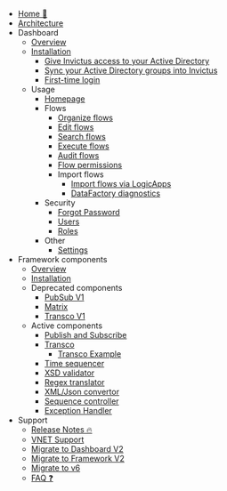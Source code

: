 <!-- markdownlint-disable -->

* [Home 🏡](/)
* [Architecture](/architecture/architecture-diagram.md)
* Dashboard
  * [Overview](/dashboard/dashboard.md)
  * [Installation](/dashboard/installation/dashboard-installation.md)
    * [Give Invictus access to your Active Directory](/dashboard/azureADSetup.md)
    * [Sync your Active Directory groups into Invictus](/dashboard/groupmanagement.md)
    * [First-time login](/dashboard/setup.md)
  * Usage
    * [Homepage](/dashboard/home.md)
    * Flows
      * [Organize flows](/dashboard/foldersflows.md)
      * [Edit flows](/dashboard/editflows.md)
      * [Search flows](/dashboard/search.md)
      * [Execute flows](/dashboard/messagehandling.md)
      * [Audit flows](/dashboard/flowauditing.md)
      * [Flow permissions](/dashboard/foldermanagement.md)
      * Import flows
        * [Import flows via LogicApps](/dashboard/import-flows-via-la.md)
        * [DataFactory diagnostics](/framework/datafactorydiagnostics.md)
    * Security
      * [Forgot Password](/dashboard/forgotpassword.md)
      * [Users](/dashboard/usermanagement.md)
      * [Roles](/dashboard/role-management.md)
    * Other
      * [Settings](/dashboard/settings.md)
* Framework components
  * [Overview](/framework/framework.md)
  * [Installation](/framework/installation/framework-installation.md)
  * Deprecated components
    * [PubSub V1](/framework/components/pubsub.md)
    * [Matrix](/framework/components/matrix.md)
    * [Transco V1](/framework/components/transco.md)
  * Active components
    * [Publish and Subscribe](/framework/components/pubsubV2.md)
    * [Transco](/framework/components/transcoV2.md)
      * [Transco Example](/framework/components/transcoV2-Example.md)
    * [Time sequencer](/framework/components/timesequencer.md)
    * [XSD validator](/framework/components/xsd-validator.md)
    * [Regex translator](/framework/components/regextranslation.md)
    * [XML/Json convertor](/framework/components/xmljsonconverter.md)
    * [Sequence controller](/framework/components/sequencecontroller.md)
    * [Exception Handler](/framework/components/exceptionHandler.md)
* Support
  * [Release Notes 🔥](https://github.com/invictus-integration/docs-ifa/releases)
  * [VNET Support](/dashboard/installation/dashboard-vnet.md)
  * [Migrate to Dashboard V2](/dashboard/installation/dashboard-migration.md)
  * [Migrate to Framework V2](/framework/installation/framework-migration.md)
  * [Migrate to v6](/support/v6-migration.md)
  * [FAQ ❓](/dashboard/support/faq.md)

